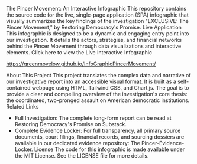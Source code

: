 The Pincer Movement: An Interactive Infographic
This repository contains the source code for the live, single-page application (SPA) infographic that visually summarizes the key findings of the investigation "EXCLUSIVE: The Pincer Movement," by Restoring Democracy's Promise.
Live Application
This infographic is designed to be a dynamic and engaging entry point into our investigation. It details the actors, strategies, and financial networks behind the Pincer Movement through data visualizations and interactive elements.
Click here to view the Live Interactive Infographic

https://greenmovelow.github.io/InfoGraphicPincerMovement/

About This Project
This project translates the complex data and narrative of our investigative report into an accessible visual format. It is built as a self-contained webpage using HTML, Tailwind CSS, and Chart.js.
The goal is to provide a clear and compelling overview of the investigation's core thesis: the coordinated, two-pronged assault on American democratic institutions.
Related Links
 * Full Investigation: The complete long-form report can be read at Restoring Democracy's Promise on Substack.
 * Complete Evidence Locker: For full transparency, all primary source documents, court filings, financial records, and sourcing dossiers are available in our dedicated evidence repository: The Pincer-Evidence-Locker.
License
The code for this infographic is made available under the MIT License. See the LICENSE file for more details.
